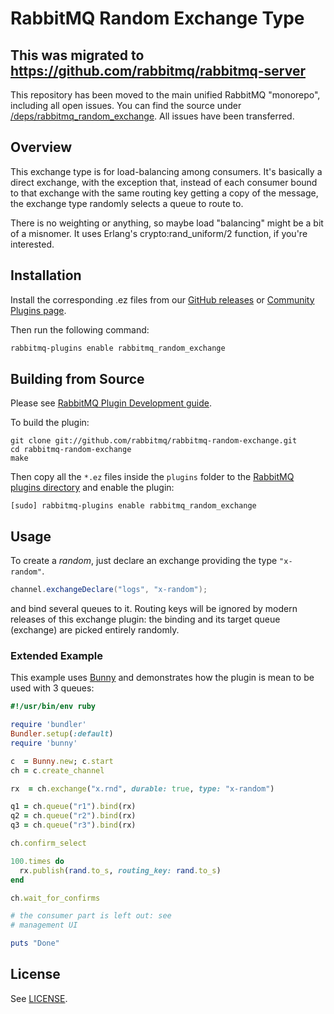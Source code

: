 # RabbitMQ Random Exchange Type

## This was migrated to https://github.com/rabbitmq/rabbitmq-server

This repository has been moved to the main unified RabbitMQ "monorepo", including all open issues. You can find the source under [/deps/rabbitmq_random_exchange](https://github.com/rabbitmq/rabbitmq-server/tree/master/deps/rabbitmq_random_exchange).
All issues have been transferred.

## Overview

This exchange type is for load-balancing among consumers. It's basically 
a direct exchange, with the exception that, instead of each consumer bound 
to that exchange with the same routing key getting a copy of the message, 
the exchange type randomly selects a queue to route to.

There is no weighting or anything, so maybe load "balancing" might be a bit 
of a misnomer. It uses Erlang's crypto:rand_uniform/2 function, if you're 
interested.

## Installation

Install the corresponding .ez files from our
[GitHub releases](https://github.com/rabbitmq/rabbitmq-random-exchange/releases) or [Community Plugins page](https://www.rabbitmq.com/community-plugins.html).

Then run the following command:

```bash
rabbitmq-plugins enable rabbitmq_random_exchange
```

## Building from Source

Please see [RabbitMQ Plugin Development guide](https://www.rabbitmq.com/plugin-development.html).

To build the plugin:

    git clone git://github.com/rabbitmq/rabbitmq-random-exchange.git
    cd rabbitmq-random-exchange
    make

Then copy all the `*.ez` files inside the `plugins` folder to the [RabbitMQ plugins directory](https://www.rabbitmq.com/relocate.html)
and enable the plugin:

    [sudo] rabbitmq-plugins enable rabbitmq_random_exchange


## Usage

To create a _random_, just declare an exchange providing the type `"x-random"`.

```java
channel.exchangeDeclare("logs", "x-random");
```

and bind several queues to it. Routing keys will be ignored by modern releases
of this exchange plugin: the binding and its target queue (exchange) are picked
entirely randomly.

### Extended Example

This example uses [Bunny](http://rubybunny.info) and demonstrates
how the plugin is mean to be used with 3 queues:

``` ruby
#!/usr/bin/env ruby

require 'bundler'
Bundler.setup(:default)
require 'bunny'

c  = Bunny.new; c.start
ch = c.create_channel

rx  = ch.exchange("x.rnd", durable: true, type: "x-random")

q1 = ch.queue("r1").bind(rx)
q2 = ch.queue("r2").bind(rx)
q3 = ch.queue("r3").bind(rx)

ch.confirm_select

100.times do
  rx.publish(rand.to_s, routing_key: rand.to_s)
end

ch.wait_for_confirms

# the consumer part is left out: see
# management UI

puts "Done"
```


## License

See [LICENSE](./LICENSE).
